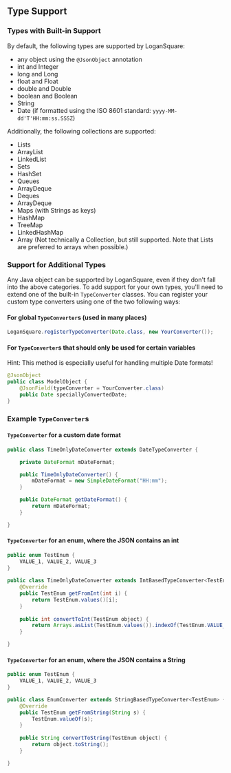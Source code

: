 ## Type Support

### Types with Built-in Support

By default, the following types are supported by LoganSquare:

* any object using the `@JsonObject` annotation
* int and Integer
* long and Long
* float and Float
* double and Double
* boolean and Boolean
* String
* Date (if formatted using the ISO 8601 standard: `yyyy-MM-dd'T'HH:mm:ss.SSSZ`)

Additionally, the following collections are supported:

* Lists
 * ArrayList
 * LinkedList
* Sets
 * HashSet 
* Queues
 * ArrayDeque
* Deques
 * ArrayDeque
* Maps (with Strings as keys)
 * HashMap
 * TreeMap
 * LinkedHashMap 
* Array (Not technically a Collection, but still supported. Note that Lists are preferred to arrays when possible.)

### Support for Additional Types

Any Java object can be supported by LoganSquare, even if they don't fall into the above categories. To add support for your own types, you'll need to extend one of the built-in `TypeConverter` classes. You can register your custom type converters using one of the two following ways:

#### For global `TypeConverter`s (used in many places)

```java
LoganSquare.registerTypeConverter(Date.class, new YourConverter());
```

#### For `TypeConverter`s that should only be used for certain variables

Hint: This method is especially useful for handling multiple Date formats!

```java
@JsonObject
public class ModelObject {
    @JsonField(typeConverter = YourConverter.class)
    public Date speciallyConvertedDate;
}
```

### Example `TypeConverter`s

#### `TypeConverter` for a custom date format

```java
public class TimeOnlyDateConverter extends DateTypeConverter {

    private DateFormat mDateFormat;

    public TimeOnlyDateConverter() {
        mDateFormat = new SimpleDateFormat("HH:mm");
    }

    public DateFormat getDateFormat() {
        return mDateFormat;
    }

}
```

#### `TypeConverter` for an enum, where the JSON contains an int

```java
public enum TestEnum {
    VALUE_1, VALUE_2, VALUE_3
}
    
public class TimeOnlyDateConverter extends IntBasedTypeConverter<TestEnum> {
    @Override
    public TestEnum getFromInt(int i) {
        return TestEnum.values()[i];
    }
    
    public int convertToInt(TestEnum object) {
        return Arrays.asList(TestEnum.values()).indexOf(TestEnum.VALUE_1);
    }

}
```

#### `TypeConverter` for an enum, where the JSON contains a String

```java
public enum TestEnum {
    VALUE_1, VALUE_2, VALUE_3
}

public class EnumConverter extends StringBasedTypeConverter<TestEnum> {
    @Override
    public TestEnum getFromString(String s) {
        TestEnum.valueOf(s);
    }
    
    public String convertToString(TestEnum object) {
        return object.toString();
    }

}
```
